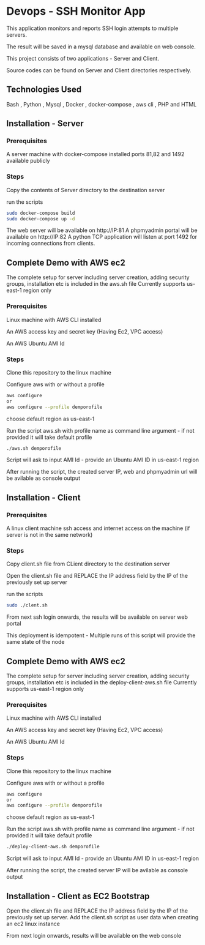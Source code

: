 # Devops - SSH Monitor App

This application monitors and reports SSH login attempts to multiple servers.

The result will be saved in a mysql database and available on web console.

This project consists of two applications - Server and Client.

Source codes can be found on Server and Client directories respectively.

## Technologies Used

Bash , Python , Mysql , Docker , docker-compose , aws cli , PHP and HTML


## Installation - Server

### Prerequisites

A server machine with docker-compose installed
ports 81,82 and 1492 available publicly

### Steps

Copy the contents of Server directory to the destination server

run the scripts
```bash
sudo docker-compose build
sudo docker-compose up -d
```
The web server will be available on http://IP:81
A phpmyadmin portal will be available on http://IP:82
A python TCP application will listen at port 1492 for incoming connections from clients.

## Complete Demo with AWS ec2

The complete setup for server including server creation, adding security groups, installation etc is included in the aws.sh file
Currently supports us-east-1 region only

### Prerequisites

Linux machine with AWS CLI installed

An AWS access key and secret key (Having Ec2, VPC access)

An AWS Ubuntu AMI Id

### Steps

Clone this repository to the linux machine

Configure aws with or without a profile
```bash
aws configure
or
aws configure --profile demporofile
```
choose default region as us-east-1

Run the script aws.sh with profile name as command line argument - if not provided it will take default profile

```bash
./aws.sh demporofile
```
Script will ask to input AMI Id - provide an Ubuntu AMI ID in us-east-1 region

After running the script, the created server IP, web and phpmyadmin url will be avilable as console output


## Installation - Client

### Prerequisites

A linux client machine 
ssh access and internet access on the machine (if server is not in the same network)

### Steps

Copy client.sh file from CLient directory to the destination server

Open the client.sh file and REPLACE the IP address field by the IP of the previously set up server

run the scripts
```bash
sudo ./clent.sh
```
From next ssh login onwards, the results will be available on server web portal

This deployment is idempotent - Multiple runs of this script will provide the same state of the node

## Complete Demo with AWS ec2

The complete setup for server including server creation, adding security groups, installation etc is included in the deploy-client-aws.sh file
Currently supports us-east-1 region only

### Prerequisites

Linux machine with AWS CLI installed

An AWS access key and secret key (Having Ec2, VPC access)

An AWS Ubuntu AMI Id

### Steps

Clone this repository to the linux machine

Configure aws with or without a profile
```bash
aws configure
or
aws configure --profile demporofile
```
choose default region as us-east-1

Run the script aws.sh with profile name as command line argument - if not provided it will take default profile

```bash
./deploy-client-aws.sh demporofile
```
Script will ask to input AMI Id - provide an Ubuntu AMI ID in us-east-1 region

After running the script, the created server IP will be avilable as console output

## Installation - Client as EC2 Bootstrap

Open the client.sh file and REPLACE the IP address field by the IP of the previously set up server.
Add the client.sh script as user data when creating an ec2 linux instance

From next login onwards, results will be available on the web console








